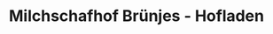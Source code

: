 ---
title: "Milchschafhof Brünjes - Hofladen"
url: /bremervoerde/milchschafhof-bruenjes-hofladen/
shop: Hofladen
---